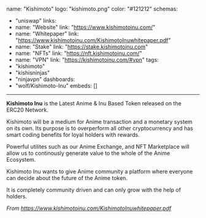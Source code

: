 name: "Kishimoto"
logo: "kishimoto.png"
color: "#121212"
schemas:
  - "uniswap"
links:
  - name: "Website"
    link: "https://www.kishimotoinu.com/"
  - name: "Whitepaper"
    link: "https://www.kishimotoinu.com/KishimotoInuwhitepaper.pdf"
  - name: "Stake"
    link: "https://stake.kishimotoinu.com"
  - name: "NFTs"
    link: "https://nft.kishimotoinu.com/"
  - name: "VPN"
    link: "https://kishimotoinu.com/#vpn"
tags:
  - "kishimoto"
  - "kishisninjas"
  - "ninjavpn"
dashboards:
  - "wolf/Kishimoto-Inu"
embeds: []
---

**Kishimoto Inu** is the Latest Anime & Inu Based Token released on the ERC20 Network.

Kishimoto will be a medium for Anime transaction and a monetary system on its own. Its purpose is to overperform all other cryptocurrency and has smart coding benefits for loyal holders with rewards.

Powerful utilites such as our Anime Exchange, and NFT Marketplace will allow us to continously generate value to the whole of the Anime Ecosystem.

Kishimoto Inu wants to give Anime community a platform where everyone can decide about the future of the Anime token.

It is completely community driven and can only grow with the help of holders. 

*From https://www.kishimotoinu.com/KishimotoInuwhitepaper.pdf*